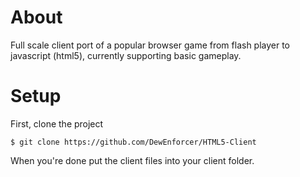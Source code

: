 # About
Full scale client port of a popular browser game from flash player to javascript (html5), currently supporting basic gameplay.

# Setup
First, clone the project
```
$ git clone https://github.com/DewEnforcer/HTML5-Client
```
When you're done put the client files into your client folder.
